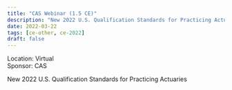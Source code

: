 ```yaml
---
title: "CAS Webinar (1.5 CE)"
description: "New 2022 U.S. Qualification Standards for Practicing Actuaries"
date: 2022-03-22
tags: [ce-other, ce-2022]
draft: false
---
```


Location: Virtual  
Sponsor: CAS

New 2022 U.S. Qualification Standards for Practicing Actuaries